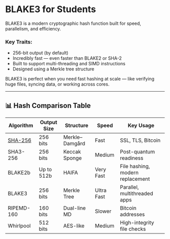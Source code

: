 # BLAKE3 for Students

BLAKE3 is a modern cryptographic hash function built for speed, parallelism, and efficiency.

### Key Traits:

- 256-bit output (by default)
- Incredibly fast — even faster than BLAKE2 or SHA-2
- Built to support multi-threading and SIMD instructions
- Designed using a Merkle tree structure

BLAKE3 is perfect when you need fast hashing at scale — like verifying huge files, syncing data, or working across cores.

---

## 📊 Hash Comparison Table

| Algorithm    | Output Size | Structure        | Speed     | Key Usage                          |
|--------------|-------------|------------------|-----------|------------------------------------|
| [SHA-256](/algo/sha256)      | 256 bits    | Merkle–Damgård   | Fast      | SSL, TLS, Bitcoin                  |
| SHA3-256     | 256 bits    | Keccak Sponge    | Medium    | Post-quantum readiness             |
| BLAKE2b      | Up to 512b  | HAIFA            | Very Fast | File hashing, modern replacement   |
| BLAKE3       | 256 bits    | Merkle Tree      | Ultra Fast| Parallel, multithreaded apps       |
| RIPEMD-160   | 160 bits    | Dual-line MD     | Slower    | Bitcoin addresses                  |
| Whirlpool    | 512 bits    | AES-like         | Medium    | High-integrity file checks         |
